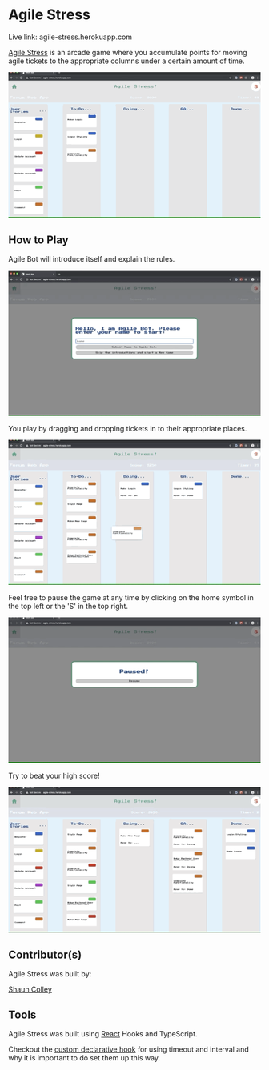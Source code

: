 # Agile Stress

Live link: agile-stress.herokuapp.com

[Agile Stress](agile-stress.herokuapp.com) is an arcade game where you accumulate points for moving agile tickets to the appropriate columns under a certain amount of time.

<img src="readme_images/general-gameplay.gif"/>

## How to Play

Agile Bot will introduce itself and explain the rules.

<img src="readme_images/agile-bot.gif"/>

You play by dragging and dropping tickets in to their appropriate places.

<img src="readme_images/drag-drop.gif"/>

Feel free to pause the game at any time by clicking on the home symbol in the top left or the 'S' in the top right.

<img src="readme_images/pause.gif"/>

Try to beat your high score!

<img src="readme_images/score.gif"/>

## Contributor(s)

Agile Stress was built by:

[Shaun Colley](https://github.com/shaunwcolley)

## Tools

Agile Stress was built using [React](https://github.com/facebook/create-react-app) Hooks and TypeScript.

Checkout the [custom declarative hook](https://overreacted.io/making-setinterval-declarative-with-react-hooks/) for using timeout and interval and why it is important to do set them up this way.

